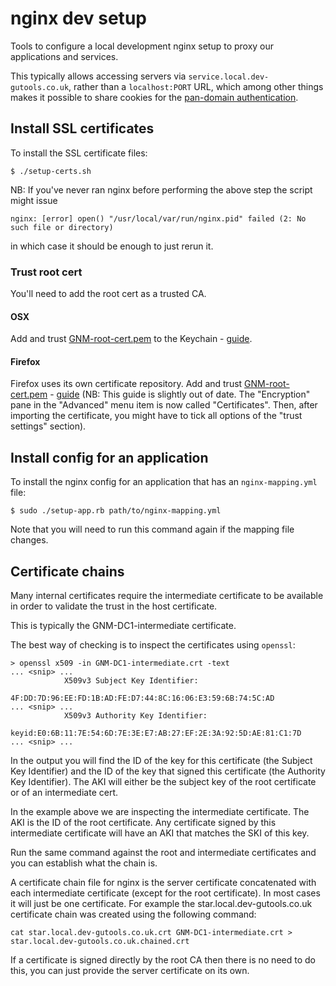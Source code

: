 # nginx dev setup

Tools to configure a local development nginx setup to proxy our applications and services.

This typically allows accessing servers via
`service.local.dev-gutools.co.uk`, rather than a `localhost:PORT` URL,
which among other things makes it possible to share cookies for the [pan-domain authentication](https://github.com/guardian/pan-domain-authentication).


## Install SSL certificates

To install the SSL certificate files:

```
$ ./setup-certs.sh
```

NB: If you've never ran nginx before performing the above step the script might issue 

```
nginx: [error] open() "/usr/local/var/run/nginx.pid" failed (2: No such file or directory)
```

in which case it should be enough to just rerun it. 

### Trust root cert
You'll need to add the root cert as a trusted CA.

#### OSX
Add and trust [GNM-root-cert.pem](./ssl/GNM-root-cert.pem) to the Keychain - [guide](https://support.apple.com/kb/PH18677?locale=en_US).

#### Firefox
Firefox uses its own certificate repository. Add and trust [GNM-root-cert.pem](./ssl/GNM-root-cert.pem) - [guide](http://www.cyberciti.biz/faq/firefox-adding-trusted-ca/) (NB: This guide is slightly out of date. The "Encryption" pane in the "Advanced" menu item is now called "Certificates". Then, after importing the certificate, you might have to tick all options of the "trust settings" section).


## Install config for an application

To install the nginx config for an application that has an `nginx-mapping.yml` file:

```
$ sudo ./setup-app.rb path/to/nginx-mapping.yml
```

Note that you will need to run this command again if the mapping file changes.

## Certificate chains

Many internal certificates require the intermediate certificate to be available
in order to validate the trust in the host certificate.

This is typically the GNM-DC1-intermediate certificate.

The best way of checking is to inspect the certificates using `openssl`:

```
> openssl x509 -in GNM-DC1-intermediate.crt -text
... <snip> ...
            X509v3 Subject Key Identifier:
                4F:DD:7D:96:EE:FD:1B:AD:FE:D7:44:8C:16:06:E3:59:6B:74:5C:AD
... <snip> ...
            X509v3 Authority Key Identifier:
                keyid:E0:6B:11:7E:54:6D:7E:3E:E7:AB:27:EF:2E:3A:92:5D:AE:81:C1:7D
... <snip> ...
```

In the output you will find the ID of the key for this certificate (the Subject
  Key Identifier) and the ID of the key that signed this certificate (the Authority
  Key Identifier). The AKI will either be the subject key of the root certificate
  or of an intermediate cert.

In the example above we are inspecting the intermediate certificate. The AKI is
  the ID of the root certificate. Any certificate signed by this intermediate
  certificate will have an AKI that matches the SKI of this key.

Run the same command against the root and intermediate certificates and you can
  establish what the chain is.

A certificate chain file for nginx is the server certificate concatenated with
  each intermediate certificate (except for the root certificate). In most cases
  it will just be one certificate. For example the star.local.dev-gutools.co.uk
  certificate chain was created using the following command:

```
cat star.local.dev-gutools.co.uk.crt GNM-DC1-intermediate.crt > star.local.dev-gutools.co.uk.chained.crt
```

If a certificate is signed directly by the root CA then there is no need to do
this, you can just provide the server certificate on its own.
